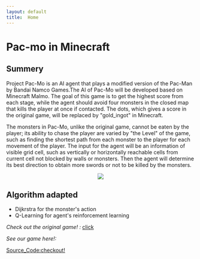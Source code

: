 ```yaml
---
layout: default
title:  Home
---
```


Pac-mo in Minecraft 
=========

Summery
---------

Project Pac-Mo is an AI agent that plays a modified version of the Pac-Man by Bandai Namco Games.The AI of Pac-Mo will be developed based on Minecraft Malmo. The goal of this game is to get the highest score from each stage, while the agent should avoid four monsters in the closed map that kills the player at once if contacted. The dots, which gives a score in the original game, will be replaced by "gold_ingot" in Minecraft. 

The monsters in Pac-Mo, unlike the original game, cannot be eaten by the player; its ability to chase the player are varied by "the Level" of the game, such as finding the shortest path from each monster to the player for each movement of the player. The input for the agent will be an information of visible grid cell, such as vertically or horizontally reachable cells from current cell not blocked by walls or monsters. Then the agent will determine its best direction to obtain more swords or not to be killed by the monsters.

<div style="text-align:center"><img src ="https://github.com/qdingqim/Pac-mo/raw/master/docs/initial_capture.png" /></div>  

Algorithm adapted
---------
- Dijkrstra for the monster's action
- Q-Learning for agent's reinforcement learning

_Check out the original game! :_ [click](https://www.google.com/search?q=pac+man&rlz=1C1CHZL_zh-CNUS736US736&oq=pac+man&aqs=chrome..69i57j0l5.2287j0j9&sourceid=chrome&ie=UTF-8#clb=clb)

_See our game here!:_


[Source_Code:checkout!](https://github.com/qdingqim/Pac-mo/blob/master/pacmo1_6.py)
